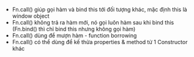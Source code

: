 - Fn.call() giúp gọi hàm và bind this tới đối tượng khác, mặc định this là window object
- Fn.call() không trả ra hàm mới, nó gọi luôn hàm sau khi bind this (Fn.bind() thì chỉ bind this nhưng không gọi hàm)
- Fn.call() dùng để mượn hàm - function borrowing
- Fn.call() có thể dùng để kế thừa properties & method từ 1 Constructor khác